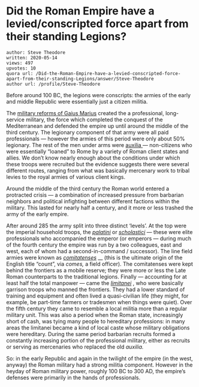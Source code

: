 # Did the Roman Empire have a levied/conscripted force apart from their standing Legions?

	author: Steve Theodore
	written: 2020-05-14
	views: 497
	upvotes: 10
	quora url: /Did-the-Roman-Empire-have-a-levied-conscripted-force-apart-from-their-standing-Legions/answer/Steve-Theodore
	author url: /profile/Steve-Theodore


Before around 100 BC, the legions were conscripts: the armies of the early and middle Republic were essentially just a citizen militia.

The [military reforms of Gaius Marius](https://en.wikipedia.org/wiki/Marian_reforms) created the a professional, long-service military, the force which completed the conquest of the Mediterranean and defended the empire up until around the middle of the third century. The legionary component of that army were all paid professionals — however the armies of this period were only about 50% legionary. The rest of the men under arms were [auxilia ](https://en.wikipedia.org/wiki/Auxilia)— non-citizens who were essentially “loaned” to Rome by a variety of Roman client states and allies. We don’t know nearly enough about the conditions under which these troops were recruited but the evidence suggests there were several different routes, ranging from what was basically mercenary work to tribal levies to the royal armies of various client kings.

Around the middle of the third century the Roman world entered a protracted crisis — a combination of increased pressure from barbarian neighbors and political infighting between different factions within the military. This lasted for nearly half a century, and it more or less trashed the army of the early empire.

After around 285 the army split into three distinct ‘levels’. At the top were the imperial household troops, the _[palatini](https://en.wikipedia.org/wiki/Palatini_(Roman_military))_ or _[scholastici](https://en.wikipedia.org/wiki/Scholae)_ — these were elite professionals who accompanied the emperor (or emperors — during much of the fourth century the empire was run by a two colleagues, east and west, each of whom had a second-in-command / successor). The line field armies were known as _[comitatenses](https://en.wikipedia.org/wiki/Comitatenses)_ __ (this is the ultimate origin of the English title “count”, via _comes,_ a field officer). The comitatenses were kept behind the frontiers as a mobile reserve; they were more or less the Late Roman counterparts to the traditional legions. Finally — accounting for at least half the total manpower — came the _[limitanei](https://en.wikipedia.org/wiki/Limitanei)_ , who were basically garrison troops who manned the frontiers. They had a lower standard of training and equipment and often lived a quasi-civilian life (they might, for example, be part-time farmers or tradesmen when things were quiet). Over the fifth century they came to resemble a local militia more than a regular military unit. This was also a period when the Roman state, increasingly short of cash, was tying many people to hereditary professions: in many areas the limitanei became a kind of local caste whose military obligations were hereditary. During the same period barbarian recruits formed a constantly increasing portion of the professional military, either as recruits or serving as mercenaries who replaced the old _auxilia._ 

So: in the early Republic and again in the twilight of the empire (in the west, anyway) the Roman military had a strong militia component. However in the heyday of Roman military power, roughly 100 BC to 300 AD, the empire’s defenses were primarily in the hands of professionals.

